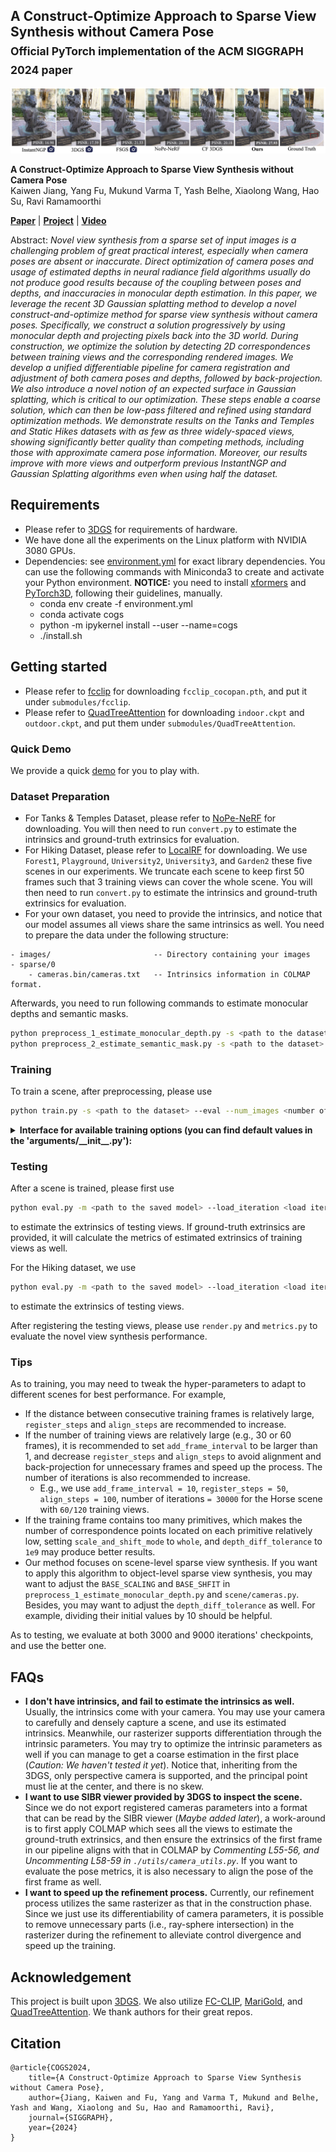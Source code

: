## A Construct-Optimize Approach to Sparse View Synthesis without Camera Pose <br><sub>Official PyTorch implementation of the ACM SIGGRAPH 2024 paper</sub>

![Teaser image](./docs/teaser.jpg)

**A Construct-Optimize Approach to Sparse View Synthesis without Camera Pose**<br>
Kaiwen Jiang, Yang Fu, Mukund Varma T, Yash Belhe, Xiaolong Wang, Hao Su, Ravi Ramamoorthi<br>

[**Paper**](https://arxiv.org/abs/2405.03659) | [**Project**](https://raymondjiangkw.github.io/cogs.github.io/) | [**Video**](https://www.youtube.com/watch?v=0wqQnHD1R6Q)

Abstract: *Novel view synthesis from a sparse set of input images is a challenging problem of great practical interest, especially when camera poses are absent or inaccurate. Direct optimization of camera poses and usage of estimated depths in neural radiance field algorithms usually do not produce good results because of the coupling between poses and depths, and inaccuracies in monocular depth estimation. In this paper, we leverage the recent 3D Gaussian splatting method to develop a novel construct-and-optimize method for sparse view synthesis without camera poses. Specifically, we construct a solution progressively by using monocular depth and projecting pixels back into the 3D world. During construction, we optimize the solution by detecting 2D correspondences between training views and the corresponding rendered images. We develop a unified differentiable pipeline for camera registration and adjustment of both camera poses and depths, followed by back-projection. We also introduce a novel notion of an expected surface in Gaussian splatting, which is critical to our optimization. These steps enable a coarse solution, which can then be low-pass filtered and refined using standard optimization methods. We demonstrate results on the Tanks and Temples and Static Hikes datasets with as few as three widely-spaced views, showing significantly better quality than competing methods, including those with approximate camera pose information. Moreover, our results improve with more views and outperform previous InstantNGP and Gaussian Splatting algorithms even when using half the dataset.*

## Requirements
- Please refer to [3DGS](https://github.com/graphdeco-inria/gaussian-splatting/) for requirements of hardware.
- We have done all the experiments on the Linux platform with NVIDIA 3080 GPUs.
- Dependencies: see [environment.yml](./environment.yml) for exact library dependencies. You can use the following commands with Miniconda3 to create and activate your Python environment. **NOTICE:** you need to install [xformers](https://github.com/facebookresearch/xformers) and [PyTorch3D](https://github.com/facebookresearch/pytorch3d/blob/main/INSTALL.md), following their guidelines, manually.
    - conda env create -f environment.yml
    - conda activate cogs
    - python -m ipykernel install --user --name=cogs
    - ./install.sh

## Getting started
- Please refer to [fcclip](https://github.com/bytedance/fc-clip) for downloading `fcclip_cocopan.pth`, and put it under `submodules/fcclip`.
- Please refer to [QuadTreeAttention](https://github.com/Tangshitao/QuadTreeAttention) for downloading `indoor.ckpt` and `outdoor.ckpt`, and put them under `submodules/QuadTreeAttention`.

### Quick Demo
We provide a quick [demo](./demo.ipynb) for you to play with.

### Dataset Preparation
- For Tanks & Temples Dataset, please refer to [NoPe-NeRF](https://github.com/ActiveVisionLab/nope-nerf/) for downloading. You will then need to run `convert.py` to estimate the intrinsics and ground-truth extrinsics for evaluation.
- For Hiking Dataset, please refer to [LocalRF](https://github.com/facebookresearch/localrf) for downloading. We use `Forest1`, `Playground`, `University2`, `University3`, and `Garden2` these five scenes in our experiments. We truncate each scene to keep first 50 frames such that 3 training views can cover the whole scene. You will then need to run `convert.py` to estimate the intrinsics and ground-truth extrinsics for evaluation.
- For your own dataset, you need to provide the intrinsics, and notice that our model assumes all views share the same intrinsics as well. You need to prepare the data under the following structure:
```
- images/                       -- Directory containing your images
- sparse/0
    - cameras.bin/cameras.txt   -- Intrinsics information in COLMAP format.
```

Afterwards, you need to run following commands to estimate monocular depths and semantic masks.
```bash
python preprocess_1_estimate_monocular_depth.py -s <path to the dataset>
python preprocess_2_estimate_semantic_mask.py -s <path to the dataset>
```
### Training
To train a scene, after preprocessing, please use
```bash
python train.py -s <path to the dataset> --eval --num_images <number of trainig views>
```
<details>
<summary><span style="font-weight: bold;">Interface for available training options (you can find default values in the 'arguments/__init__.py'):</span></summary>

Options used for constructing a coarse solution:

| Argument | Type | Description |
|:--------:|:----:|:-----------:|
| `rotation_finetune_lr` | `float` | Learning rate for the quaternion of camera |
| `translation_finetune_lr` | `float` | Learning rate for the translation of camera |
| `scale_finetune_lr` | `float` | Learning rate for the scaling per primitive for aligning the monocular depth |
| `shift_finetune_lr` | `float` | Learning rate for the translation per primitive for aligning the monocular depth |
| `register_steps` | `int` | Number of optimization steps for registering the camera pose |
| `align_steps` | `int` | Number of optimization steps for adjusting both the camera pose and monocular depth |

Options used for refinement:

| Argument | Type | Description |
|:--------:|:----:|:-----------:|
| `iterations` | `int` | Number of iterations for optimization. If this is changed, other relevant options should also be adjusted. |
| `depth_diff_tolerance` | `int` | Threshold of difference between aligned depth and rendered depth to be considered as unobserved regions |
| `farest_percent` | `float` | Percent of retained number of points after farest point down-sampling |
| `retain_percent` | `float` | Percent of retained number of points after uniform down-sampling |
| `add_frame_interval` | `int` | Interval of training views which are back-projected after registration and adjustment |
| `scale_and_shift_mode` | `'mask'` or `'whole'` | Align the monocular depth either per primitive based on mask, or as a whole |

Other hyper-parameters should be self-explaining.

</details>

### Testing
After a scene is trained, please first use
```bash
python eval.py -m <path to the saved model> --load_iteration <load iteration>
```
to estimate the extrinsics of testing views. If ground-truth extrinsics are provided, it will calculate the metrics of estimated extrinsics of training views as well.

For the Hiking dataset, we use
```bash
python eval.py -m <path to the saved model> --load_iteration <load iteration> --rgb_only
```
to estimate the extrinsics of testing views.

After registering the testing views, please use `render.py` and `metrics.py` to evaluate the novel view synthesis performance.

### Tips
As to training, you may need to tweak the hyper-parameters to adapt to different scenes for best performance. For example, 
- If the distance between consecutive training frames is relatively large, `register_steps` and `align_steps` are recommended to increase.
- If the number of training views are relatively large (e.g., 30 or 60 frames), it is recommended to set `add_frame_interval` to be larger than 1, and decrease `register_steps` and `align_steps` to avoid alignment and back-projection for unnecessary frames and speed up the process. The number of iterations is also recommended to increase.
    - E.g., we use `add_frame_interval = 10`, `register_steps = 50`, `align_steps = 100`, number of iterations `= 30000` for the Horse scene with `60/120` training views.
- If the training frame contains too many primitives, which makes the number of correspondence points located on each primitive relatively low, setting `scale_and_shift_mode` to `whole`, and `depth_diff_tolerance` to `1e9` may produce better results.
- Our method focuses on scene-level sparse view synthesis. If you want to apply this algorithm to object-level sparse view synthesis, you may want to adjust the `BASE_SCALING` and `BASE_SHFIT` in `preprocess_1_estimate_monocular_depth.py` and `scene/cameras.py`. Besides, you may want to adjust the `depth_diff_tolerance` as well. For example, dividing their initial values by 10 should be helpful.

As to testing, we evaluate at both 3000 and 9000 iterations' checkpoints, and use the better one.

## FAQs
- **I don't have intrinsics, and fail to estimate the intrinsics as well.** Usually, the intrinsics come with your camera. You may use your camera to carefully and densely capture a scene, and use its estimated intrinsics. Meanwhile, our rasterizer supports differentiation through the intrinsic parameters. You may try to optimize the intrinsic parameters as well if you can manage to get a coarse estimation in the first place (*Caution: We haven't tested it yet*). Notice that, inheriting from the 3DGS, only perspective camera is supported, and the principal point must lie at the center, and there is no skew.
- **I want to use SIBR viewer provided by 3DGS to inspect the scene.** Since we do not export registered cameras parameters into a format that can be read by the SIBR viewer (*Maybe added later*), a work-around is to first apply COLMAP which sees all the views to estimate the ground-truth extrinsics, and then ensure the extrinsics of the first frame in our pipeline aligns with that in COLMAP by *Commenting L55-56, and Uncommenting L58-59 in `./utils/camera_utils.py`*. If you want to evaluate the pose metrics, it is also necessary to align the pose of the first frame as well.
- **I want to speed up the refinement process.** Currently, our refinement process utilizes the same rasterizer as that in the construction phase. Since we just use its differentiability of camera parameters, it is possible to remove unnecessary parts (i.e., ray-sphere intersection) in the rasterizer during the refinement to alleviate control divergence and speed up the training.

## Acknowledgement
This project is built upon [3DGS](https://github.com/graphdeco-inria/gaussian-splatting/). We also utilize [FC-CLIP](https://github.com/bytedance/fc-clip), [MariGold](https://github.com/prs-eth/marigold), and [QuadTreeAttention](https://github.com/Tangshitao/QuadTreeAttention). We thank authors for their great repos.

## Citation
```
@article{COGS2024,
    title={A Construct-Optimize Approach to Sparse View Synthesis without Camera Pose},
    author={Jiang, Kaiwen and Fu, Yang and Varma T, Mukund and Belhe, Yash and Wang, Xiaolong and Su, Hao and Ramamoorthi, Ravi},
    journal={SIGGRAPH},
    year={2024}
}
```

